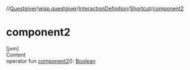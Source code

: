 //[Questgiver](../../../index.md)/[wisp.questgiver](../../index.md)/[InteractionDefinition](../index.md)/[Shortcut](index.md)/[component2](component2.md)



# component2  
[jvm]  
Content  
operator fun [component2](component2.md)(): [Boolean](https://kotlinlang.org/api/latest/jvm/stdlib/kotlin/-boolean/index.html)  



